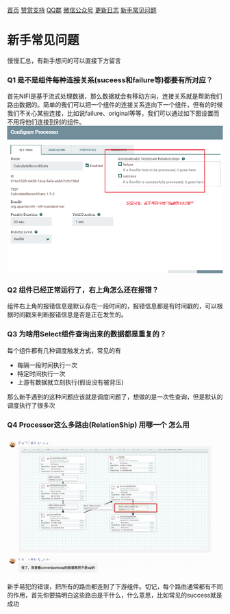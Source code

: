 [首页](../README.md) [赞赏支持](./donate.md) [QQ群](./qq.md) [微信公众号](./wechat.md) [更新日志](./updateLog.md) [新手常见问题](./newQuestions.md) 

# 新手常见问题

慢慢汇总，有新手想问的可以直接下方留言

### Q1 是不是组件每种连接关系(suceess和failure等)都要有所对应？

首先NIFI是基于流式处理数据，那么数据就会有移动方向，连接关系就是帮助我们路由数据的。简单的我们可以把一个组件的连接关系连向下一个组件，但有的时候我们不关心某些连接，比如说failure、original等等，我们可以通过如下图设置而不用将他们连接到别的组件。
![](../image/general/new/1.png)

### Q2 组件已经正常运行了，右上角怎么还在报错？

组件右上角的报错信息是默认存在一段时间的，报错信息都是有时间戳的，可以根据时间戳来判断报错信息是否是正在发生的。

### Q3 为啥用Select组件查询出来的数据都是重复的？

每个组件都有几种调度触发方式，常见的有

* 每隔一段时间执行一次
* 特定时间执行一次
* 上游有数据就立刻执行(假设没有被背压)

那么新手遇到的这种问题应该就是调度问题了，想做的是一次性查询，但是默认的调度执行了很多次

### Q4 Processor这么多路由(RelationShip) 用哪一个 怎么用

![](../image/general/new/2.png)

新手易犯的错误，把所有的路由都连到了下游组件。切记，每个路由通常都有不同的作用，首先你要搞明白这些路由是干什么，什么意思，比如常见的success就是成功